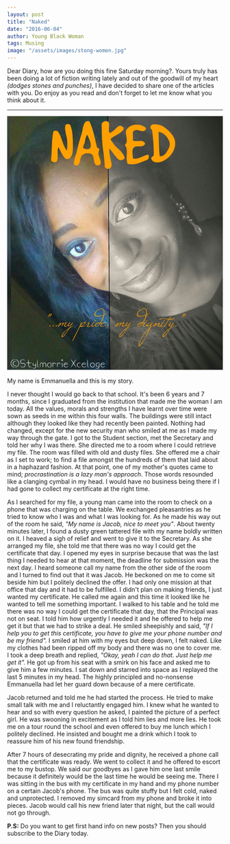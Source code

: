 ```yaml
---
layout: post
title: "Naked"
date: "2016-06-04"
author: Young Black Woman
tags: Musing
image: "/assets/images/stong-women.jpg"
---
```


Dear Diary, how are you doing this fine Saturday morning?. Yours truly has been doing a lot of fiction writing lately and out of the goodwill of my heart *(dodges stones and punches)*, I have decided to share one of the articles with you. Do enjoy as you read and don't forget to let me know what you think about it.

*************************************************************

![Poster](/assets/images/naked.jpg)

My name is Emmanuella and this is my story.

I never thought I would go back to that school. It's been 6 years and 7 months, since I graduated from the institution that made me the woman I am today. All the values, morals and strengths I have learnt over time were sown as seeds in me within this four walls. The buildings were still intact although they looked like they had recently been painted. Nothing had changed, except for the new security man who smiled at me as I made my way through the gate. I got to the Student section, met the Secretary and told her why I was there. She directed me to a room where I could retrieve my file. The room was filled with old and dusty files. She offered me a chair as I set to work; to find a file amongst the hundreds of them that laid about in a haphazard fashion. At that point, one of my mother's quotes came to mind; *procrastination is a lazy man's approach*. Those words resounded like a clanging cymbal in my head. I would have no business being there if I had gone to collect my certificate at the right time.

As I searched for my file, a young man came into the room to check on a phone that was charging on the table. We exchanged pleasantries as he tried to know who I was and what I was looking for. As he made his way out of the room he said, *"My name is Jacob, nice to meet you"*. About twenty minutes later, I found a dusty green tattered file with my name boldly written on it. I heaved a sigh of relief and went to give it to the Secretary.  As she arranged my file, she told me that there was no way I could get the certificate that day. I opened my eyes in surprise because that was the last thing I needed to hear at that moment, the deadline for submission was the next day. I heard someone call my name from the other side of the room and I turned to find out that it was Jacob. He beckoned on me to come sit beside him but I politely declined the offer. I had only one mission at that office that day and it had to be fulfilled. I didn't plan on making friends, I just wanted my certificate. He called me again and this time it looked like he wanted to tell me something important. I walked to his table and he told me there was no way I could get the certificate that day, that the Principal was not on seat. I told him how urgently I needed it and he offered to help me get it but that we had to strike a deal. He smiled sheepishly and said, *"If I help you to get this certificate, you have to give me your phone number and be my friend".* I smiled at him with my eyes but deep down, I felt naked. Like my clothes had been ripped off my body and there was no one to cover me. I took a deep breath and replied, *"Okay, yeah I can do that. Just help me get it".* He got up from his seat with a smirk on his face and asked me to give him a few minutes. I sat down and starred into space as I replayed the last 5 minutes in my head. The highly principled and no-nonsense Emmanuella had let her guard down because of a mere certificate.

Jacob returned and told me he had started the process. He tried to make small talk with me and I reluctantly engaged him. I knew what he wanted to hear and so with every question he asked, I painted the picture of a perfect girl. He was swooning in excitement as I told him lies and more lies. He took me on a tour round the school and even offered to buy me lunch which I politely declined. He insisted and bought me a drink which I took to reassure him of his new found friendship.

After 7 hours of desecrating my pride and dignity, he received a phone call that the certificate was ready. We went to collect it and he offered to escort me to my bustop. We said our goodbyes as I gave him one last smile because it definitely would be the last time he would be seeing me. There I was sitting in the bus with my certificate in my hand and my phone number on a certain Jacob's phone. The bus was quite stuffy but I felt cold, naked and unprotected. I removed my simcard from my phone and broke it into pieces. Jacob would call his new friend later that night, but the call would not go through.


**P.S:** Do you want to get first hand info on new posts? Then you should subscribe to the Diary today.
